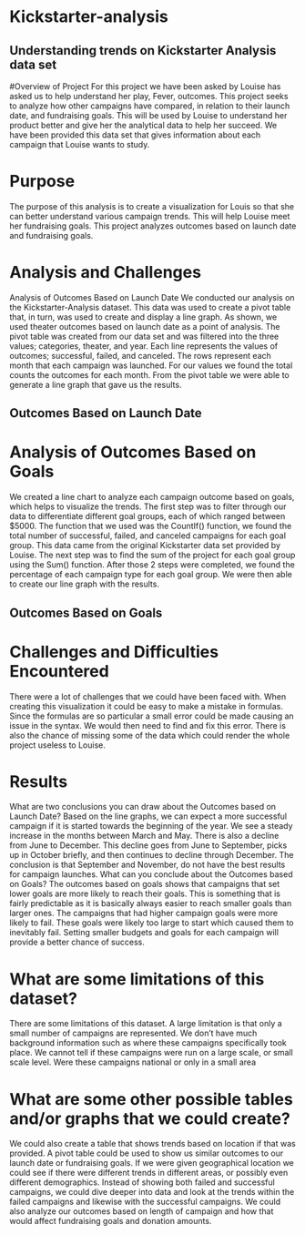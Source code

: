 # Kickstarter-analysis

## Understanding trends on Kickstarter Analysis data set

#Overview of Project
For this project we have been asked by Louise has asked us to help understand her play, Fever, outcomes. This project seeks to analyze how other campaigns have compared, in relation to their launch date, and fundraising goals. This will be used by Louise to understand her product better and give her the analytical data to help her succeed. We have been provided this data set that gives information about each campaign that Louise wants to study.

# Purpose
The purpose of this analysis is to create a visualization for Louis so that she can better understand various campaign trends. This will help Louise meet her fundraising goals. This project analyzes outcomes based on launch date and fundraising goals.

# Analysis and Challenges
Analysis of Outcomes Based on Launch Date
We conducted our analysis on the Kickstarter-Analysis dataset. This data was used to create a pivot table that, in turn, was used to create and display a line graph. As shown, we used theater outcomes based on launch date as a point of analysis. The pivot table was created from our data set and was filtered into the three values; categories, theater, and year. Each line represents the values of outcomes; successful, failed, and canceled. The rows represent each month that each campaign was launched. For our values we found the total counts the outcomes for each month. From the pivot table we were able to generate a line graph that gave us the results.
## Outcomes Based on Launch Date

# Analysis of Outcomes Based on Goals
We created a line chart to analyze each campaign outcome based on goals, which helps to visualize the trends. The first step was to filter through our data to differentiate different goal groups, each of which ranged between $5000. The function that we used was the CountIf() function, we found the total number of successful, failed, and canceled campaigns for each goal group. This data came from the original Kickstarter data set provided by Louise. The next step was to find the sum of the project for each goal group using the Sum() function. After those 2 steps were completed, we found the percentage of each campaign type for each goal group. We were then able to create our line graph with the results.  

## Outcomes Based on Goals

# Challenges and Difficulties Encountered
There were a lot of challenges that we could have been faced with. When creating this visualization it could be easy to make a mistake in formulas. Since the formulas are so particular a small error could be made causing an issue in the syntax. We would then need to find and fix this error. There is also the chance of missing some of the data which could render the whole project useless to Louise.

# Results
What are two conclusions you can draw about the Outcomes based on Launch Date?
Based on the line graphs, we can expect a more successful campaign if it is started towards the beginning of the year. We see a steady increase in the months between March and May. There is also a decline from June to December. This decline goes from June to September, picks up in October briefly, and then continues to decline through December. The conclusion is that September and November, do not have the best results for campaign launches. 
What can you conclude about the Outcomes based on Goals? 
The outcomes based on goals shows that campaigns that set lower goals are more likely to reach their goals. This is something that is fairly predictable as it is basically always easier to reach smaller goals than larger ones. The campaigns that had higher campaign goals were more likely to fail. These goals were likely too large to start which caused them to inevitably fail. Setting smaller budgets and goals for each campaign will provide a better chance of success.
# What are some limitations of this dataset? 
There are some limitations of this dataset. A large limitation is that only a small number of campaigns are represented. We don’t have much background information such as where these campaigns specifically took place. We cannot tell if these campaigns were run on a large scale, or small scale level. Were these campaigns national or only in a small area
# What are some other possible tables and/or graphs that we could create? 
We could also create a table that shows trends based on location if that was provided. A pivot table could be used to show us similar outcomes to our launch date or fundraising goals. If we were given geographical location we could see if there were different trends in different areas, or possibly even different demographics. Instead of showing both failed and successful campaigns, we could dive deeper into data and look at the trends within the failed campaigns and likewise with the successful campaigns. We could also analyze our outcomes based on length of campaign and how that would affect fundraising goals and donation amounts. 
